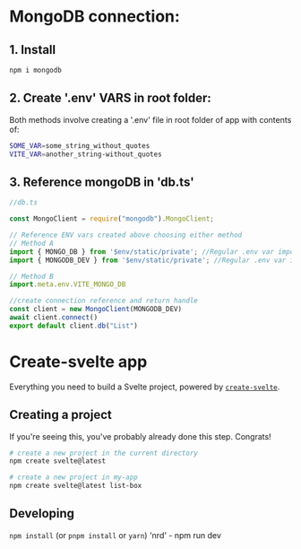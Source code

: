 
# MongoDB connection:
 
 ## 1. Install 
 ```bash 
 npm i mongodb
 ```

## 2. Create '.env' VARS in root folder:

Both methods involve creating a '.env' file in root folder of app
with contents of:
```bash
SOME_VAR=some_string_without_quotes
VITE_VAR=another_string-without_quotes
```

## 3. Reference mongoDB in 'db.ts'

```javascript
//db.ts

const MongoClient = require("mongodb").MongoClient;

// Reference ENV vars created above choosing either method
// Method A
import { MONGO_DB } from '$env/static/private'; //Regular .env var import
import { MONGODB_DEV } from '$env/static/private'; //Regular .env var import

// Method B
import.meta.env.VITE_MONGO_DB

//create connection reference and return handle
const client = new MongoClient(MONGODB_DEV)
await client.connect()
export default client.db("List")
```

# Create-svelte app

Everything you need to build a Svelte project, powered by [`create-svelte`](https://github.com/sveltejs/kit/tree/master/packages/create-svelte).

## Creating a project

If you're seeing this, you've probably already done this step. Congrats!

```bash
# create a new project in the current directory
npm create svelte@latest

# create a new project in my-app
npm create svelte@latest list-box
```

## Developing

`npm install` (or `pnpm install` or `yarn`)
'nrd' - npm run dev
